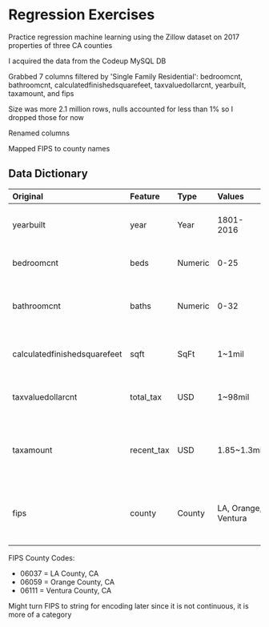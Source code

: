 # Regression Exercises

Practice regression machine learning using the Zillow dataset on 2017 properties of three CA counties

I acquired the data from the Codeup MySQL DB

Grabbed 7 columns filtered by 'Single Family Residential': bedroomcnt, bathroomcnt, calculatedfinishedsquarefeet, taxvaluedollarcnt, yearbuilt, taxamount, and fips

Size was more 2.1 million rows, nulls accounted for less than 1% so I dropped those for now

Renamed columns

Mapped FIPS to county names

## Data Dictionary

| Original                     | Feature    | Type    | Values              | Definition                                               |
| :--------------------------- | :--------- | :------ | :------------------ | :------------------------------------------------------- |
| yearbuilt                    | year       | Year    | 1801-2016           | The year the principal residence was built               |
| bedroomcnt                   | beds       | Numeric | 0-25                | Number of bedrooms in home                               |
| bathroomcnt                  | baths      | Numeric | 0-32                | Number of bathrooms in home including fractional         |
| calculatedfinishedsquarefeet | sqft       | SqFt    | 1~1mil              | Calculated total finished living area                    |
| taxvaluedollarcnt            | total_tax  | USD     | 1~98mil             | The total tax assessed value of the parcel/home          |
| taxamount                    | recent_tax | USD     | 1.85~1.3mil         | The total property tax assessed for that assessment year |
| fips                         | county     | County  | LA, Orange, Ventura | Federal Information Processing Standard (these 3 in CA)  |

FIPS County Codes:

* 06037 = LA County, CA
* 06059 = Orange County, CA
* 06111 = Ventura County, CA

Might turn FIPS to string for encoding later since it is not continuous, it is more of a category
